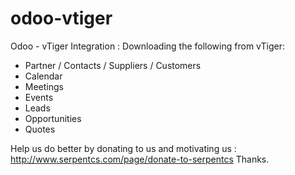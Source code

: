 # odoo-vtiger
Odoo - vTiger Integration
: Downloading the following from vTiger:

- Partner / Contacts / Suppliers / Customers
- Calendar
- Meetings
- Events
- Leads
- Opportunities
- Quotes


Help us do better by donating to us and motivating us : http://www.serpentcs.com/page/donate-to-serpentcs
Thanks.
